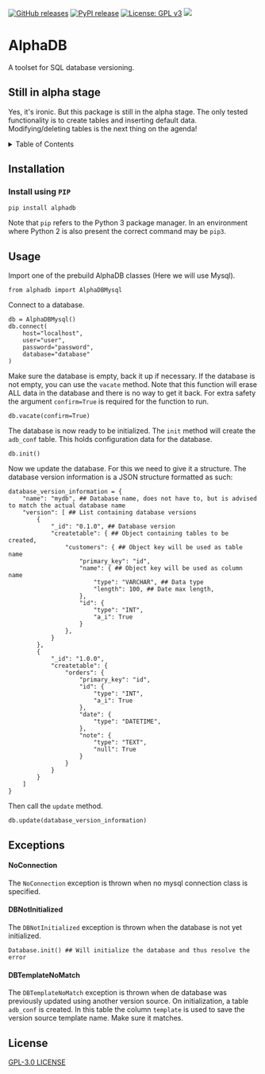 [![GitHub releases](https://img.shields.io/github/v/release/w-kuipers/alphadb)](https://github.com/w-kuipers/alphadb/releases)
[![PyPI release](https://img.shields.io/pypi/v/alphadb.svg)](https://pypi.org/project/alphadb/)
[![License: GPL v3](https://img.shields.io/badge/License-GPLv3-blue.svg)](https://www.gnu.org/licenses/gpl-3.0)
[![](https://img.shields.io/github/last-commit/w-kuipers/alphadb?label=last%20modified)](https://github.com/w-kuipers/alphadb)

# AlphaDB

A toolset for SQL database versioning. 

## Still in alpha stage
Yes, it's ironic. But this package is still in the alpha stage. The only tested functionality is to create tables and inserting default data. Modifying/deleting tables is the next thing on the agenda!

<details>
  <summary>Table of Contents</summary>
  <ol>
    <li>
      <a href="#installation">Installation</a>
      <ul>
        <li><a href="#install-using-pip">Install using PIP</a></li>
      </ul>
    </li>
    <li><a href="#usage">Usage</a></li>
    <li><a href="#exceptions">Exceptions</a></li>
    <li><a href="#license">License</a></li>
  </ol>
</details>

## Installation

### Install using `PIP`

    pip install alphadb

Note that `pip` refers to the Python 3 package manager. In an environment where Python 2 is also present the correct command may be `pip3`.

## Usage
Import one of the prebuild AlphaDB classes (Here we will use Mysql).

    from alphadb import AlphaDBMysql

Connect to a database.

    db = AlphaDBMysql()
    db.connect(
        host="localhost",
        user="user",
        password="password",
        database="database"
    )

Make sure the database is empty, back it up if necessary. If the database is not empty, you can use the `vacate` method.
Note that this function will erase ALL data in the database and there is no way to get it back. For extra safety the argument `confirm=True` is required for the function to run.
    
    db.vacate(confirm=True)

The database is now ready to be initialized. The `init` method will create the `adb_conf` table. This holds configuration data for the database.
    
    db.init()

Now we update the database. For this we need to give it a structure. The database version information is a JSON structure formatted as such:
   
    database_version_information = {
        "name": "mydb", ## Database name, does not have to, but is advised to match the actual database name
        "version": [ ## List containing database versions
            { 
                "_id": "0.1.0", ## Database version
                "createtable": { ## Object containing tables to be created,
                    "customers": { ## Object key will be used as table name
                        "primary_key": "id",
                        "name": { ## Object key will be used as column name
                            "type": "VARCHAR", ## Data type
                            "length": 100, ## Date max length,
                        },
                        "id": {
                            "type": "INT",
                            "a_i": True
                        }
                    },
                }
            },
            {
                "_id": "1.0.0",
                "createtable": {
                    "orders": {
                        "primary_key": "id",
                        "id": {
                            "type": "INT",
                            "a_i": True
                        },
                        "date": {
                            "type": "DATETIME",
                        },
                        "note": {
                            "type": "TEXT",
                            "null": True
                        }
                    }
                }
            }
        ]
    }

Then call the `update` method.

    db.update(database_version_information)

## Exceptions

#### NoConnection

The `NoConnection` exception is thrown when no mysql connection class is specified.

#### DBNotInitialized

The `DBNotInitialized` exception is thrown when the database is not yet initialized.

    Database.init() ## Will initialize the database and thus resolve the error

#### DBTemplateNoMatch

The `DBTemplateNoMatch` exception is thrown when de database was previously updated using another version source.
On initialization, a table `adb_conf` is created. In this table the column `template` is used to save the version source template name. Make sure it matches.

## License

[GPL-3.0 LICENSE](https://github.com/w-kuipers/alphadb/blob/main/LICENSE)
